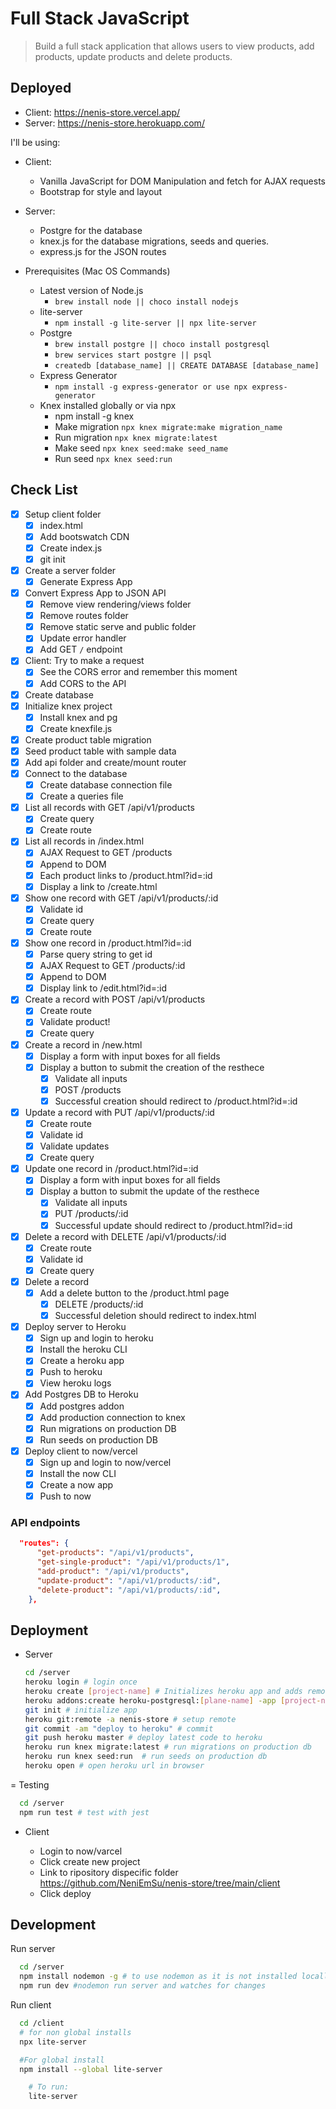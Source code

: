 # Full Stack JavaScript

> Build a full stack application that allows users to view products, add products, update products and delete products.

## Deployed

- Client: <https://nenis-store.vercel.app/>
- Server: <https://nenis-store.herokuapp.com/>

I'll be using:

- Client:
  - Vanilla JavaScript for DOM Manipulation and fetch for AJAX requests
  - Bootstrap for style and layout
- Server:

  - Postgre for the database
  - knex.js for the database migrations, seeds and queries.
  - express.js for the JSON routes

- Prerequisites (Mac OS Commands)
  - Latest version of Node.js
    - `brew install node || choco install nodejs`
  - lite-server
    - `npm install -g lite-server || npx lite-server`
  - Postgre
    - `brew install postgre || choco install postgresql`
    - `brew services start postgre || psql`
    - `createdb [database_name] || CREATE DATABASE [database_name]`
  - Express Generator
    - `npm install -g express-generator or use npx express-generator`
  - Knex installed globally or via npx
    - npm install -g knex
    - Make migration `npx knex migrate:make migration_name`
    - Run migration `npx knex migrate:latest`
    - Make seed `npx knex seed:make seed_name`
    - Run seed `npx knex seed:run`

## Check List

- [x] Setup client folder
  - [x] index.html
  - [x] Add bootswatch CDN
  - [x] Create index.js
  - [x] git init
- [x] Create a server folder
  - [x] Generate Express App
- [x] Convert Express App to JSON API
  - [x] Remove view rendering/views folder
  - [x] Remove routes folder
  - [x] Remove static serve and public folder
  - [x] Update error handler
  - [x] Add GET `/` endpoint
- [x] Client: Try to make a request
  - [x] See the CORS error and remember this moment
  - [x] Add CORS to the API
- [x] Create database
- [x] Initialize knex project
  - [x] Install knex and pg
  - [x] Create knexfile.js
- [x] Create product table migration
- [x] Seed product table with sample data
- [x] Add api folder and create/mount router
- [x] Connect to the database
  - [x] Create database connection file
  - [x] Create a queries file
- [x] List all records with GET /api/v1/products
  - [x] Create query
  - [x] Create route
- [x] List all records in /index.html
  - [x] AJAX Request to GET /products
  - [x] Append to DOM
  - [x] Each product links to /product.html?id=:id
  - [x] Display a link to /create.html
- [x] Show one record with GET /api/v1/products/:id
  - [x] Validate id
  - [x] Create query
  - [x] Create route
- [x] Show one record in /product.html?id=:id
  - [x] Parse query string to get id
  - [x] AJAX Request to GET /products/:id
  - [x] Append to DOM
  - [x] Display link to /edit.html?id=:id
- [x] Create a record with POST /api/v1/products
  - [x] Create route
  - [x] Validate product!
  - [x] Create query
- [x] Create a record in /new.html
  - [x] Display a form with input boxes for all fields
  - [x] Display a button to submit the creation of the resthece
    - [x] Validate all inputs
    - [x] POST /products
    - [x] Successful creation should redirect to /product.html?id=:id
- [x] Update a record with PUT /api/v1/products/:id
  - [x] Create route
  - [x] Validate id
  - [x] Validate updates
  - [x] Create query
- [x] Update one record in /product.html?id=:id
  - [x] Display a form with input boxes for all fields
  - [x] Display a button to submit the update of the resthece
    - [x] Validate all inputs
    - [x] PUT /products/:id
    - [x] Successful update should redirect to /product.html?id=:id
- [x] Delete a record with DELETE /api/v1/products/:id
  - [x] Create route
  - [x] Validate id
  - [x] Create query
- [x] Delete a record
  - [x] Add a delete button to the /product.html page
    - [x] DELETE /products/:id
    - [x] Successful deletion should redirect to index.html
- [x] Deploy server to Heroku
  - [x] Sign up and login to heroku
  - [x] Install the heroku CLI
  - [x] Create a heroku app
  - [x] Push to heroku
  - [x] View heroku logs
- [x] Add Postgres DB to Heroku
  - [x] Add postgres addon
  - [x] Add production connection to knex
  - [x] Run migrations on production DB
  - [x] Run seeds on production DB
- [x] Deploy client to now/vercel
  - [x] Sign up and login to now/vercel
  - [x] Install the now CLI
  - [x] Create a now app
  - [x] Push to now

### API endpoints

```json
  "routes": {
      "get-products": "/api/v1/products",
      "get-single-product": "/api/v1/products/1",
      "add-product": "/api/v1/products",
      "update-product": "/api/v1/products/:id",
      "delete-product": "/api/v1/products/:id",
    },
```

## Deployment

- Server

  ```sh
  cd /server
  heroku login # login once
  heroku create [project-name] # Initializes heroku app and adds remote.
  heroku addons:create heroku-postgresql:[plane-name] -app [project-name] # add a postgres db addon to your heroku app where plane-name = hobby-dev
  git init # initialize app
  heroku git:remote -a nenis-store # setup remote
  git commit -am "deploy to heroku" # commit
  git push heroku master # deploy latest code to heroku
  heroku run knex migrate:latest # run migrations on production db
  heroku run knex seed:run  # run seeds on production db
  heroku open # open heroku url in browser
  ```

= Testing

```sh
  cd /server
  npm run test # test with jest
```

- Client

  - Login to now/varcel
  - Click create new project
  - Link to ripository dispecific folder <https://github.com/NeniEmSu/nenis-store/tree/main/client>
  - Click deploy

## Development

Run server

```sh
  cd /server
  npm install nodemon -g # to use nodemon as it is not installed locally
  npm run dev #nodemon run server and watches for changes
```

Run client

```sh
  cd /client
  # for non global installs
  npx lite-server

  #For global install
  npm install --global lite-server

    # To run:
    lite-server
```
